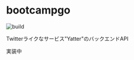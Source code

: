 # bootcampgo
![build](https://github.com/risudo/bootcampgo/actions/workflows/test.yml/badge.svg)

Twitterライクなサービス"Yatter"のバックエンドAPI

実装中
